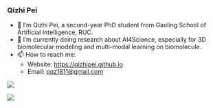 ### Qizhi Pei


- 🔭 I’m Qizhi Pei, a second-year PhD student from Gaoling School of Artificial Intelligence, RUC.
- 🌱 I’m currently doing research about AI4Science, especially for 3D biomolecular modeling and multi-modal learning on biomolecule.
- 📫 How to reach me:
  - Website: https://qizhipei.github.io
  -  Email: pqz1811@gmail.com

![](https://github-readme-stats.vercel.app/api?username=QizhiPei&count_private=true&show_icons=true&theme=transparent)

[![](https://github-readme-stats.vercel.app/api/top-langs/?username=QizhiPei&layout=compact&hide=javascript,html,c,css,scss,typescript,xml)](https://github.com/anuraghazra/github-readme-stats)
